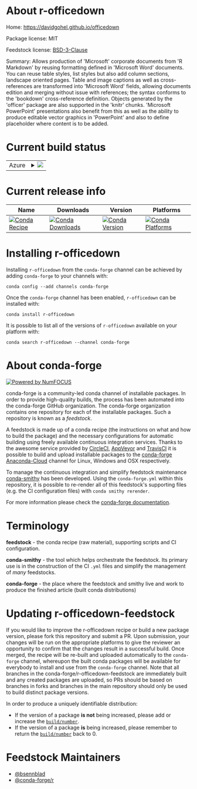About r-officedown
==================

Home: https://davidgohel.github.io/officedown

Package license: MIT

Feedstock license: [BSD-3-Clause](https://github.com/conda-forge/r-officedown-feedstock/blob/master/LICENSE.txt)

Summary: Allows production of 'Microsoft' corporate documents from 'R Markdown' by reusing formatting defined in 'Microsoft Word' documents. You can reuse table styles, list styles but also add column sections, landscape oriented pages. Table and image captions as well as cross-references are transformed into 'Microsoft Word' fields, allowing documents edition and merging without issue with references; the syntax conforms to the 'bookdown' cross-reference definition. Objects generated by the 'officer' package are also supported in the 'knitr' chunks. 'Microsoft PowerPoint' presentations also benefit from this as well as the ability to produce editable vector graphics in 'PowerPoint' and also to define placeholder where content is to be added.

Current build status
====================


<table>
    
  <tr>
    <td>Azure</td>
    <td>
      <details>
        <summary>
          <a href="https://dev.azure.com/conda-forge/feedstock-builds/_build/latest?definitionId=10051&branchName=master">
            <img src="https://dev.azure.com/conda-forge/feedstock-builds/_apis/build/status/r-officedown-feedstock?branchName=master">
          </a>
        </summary>
        <table>
          <thead><tr><th>Variant</th><th>Status</th></tr></thead>
          <tbody><tr>
              <td>linux_64_r_base3.6</td>
              <td>
                <a href="https://dev.azure.com/conda-forge/feedstock-builds/_build/latest?definitionId=10051&branchName=master">
                  <img src="https://dev.azure.com/conda-forge/feedstock-builds/_apis/build/status/r-officedown-feedstock?branchName=master&jobName=linux&configuration=linux_64_r_base3.6" alt="variant">
                </a>
              </td>
            </tr><tr>
              <td>linux_64_r_base4.0</td>
              <td>
                <a href="https://dev.azure.com/conda-forge/feedstock-builds/_build/latest?definitionId=10051&branchName=master">
                  <img src="https://dev.azure.com/conda-forge/feedstock-builds/_apis/build/status/r-officedown-feedstock?branchName=master&jobName=linux&configuration=linux_64_r_base4.0" alt="variant">
                </a>
              </td>
            </tr><tr>
              <td>osx_64_r_base3.6</td>
              <td>
                <a href="https://dev.azure.com/conda-forge/feedstock-builds/_build/latest?definitionId=10051&branchName=master">
                  <img src="https://dev.azure.com/conda-forge/feedstock-builds/_apis/build/status/r-officedown-feedstock?branchName=master&jobName=osx&configuration=osx_64_r_base3.6" alt="variant">
                </a>
              </td>
            </tr><tr>
              <td>osx_64_r_base4.0</td>
              <td>
                <a href="https://dev.azure.com/conda-forge/feedstock-builds/_build/latest?definitionId=10051&branchName=master">
                  <img src="https://dev.azure.com/conda-forge/feedstock-builds/_apis/build/status/r-officedown-feedstock?branchName=master&jobName=osx&configuration=osx_64_r_base4.0" alt="variant">
                </a>
              </td>
            </tr><tr>
              <td>win_64_r_base3.6</td>
              <td>
                <a href="https://dev.azure.com/conda-forge/feedstock-builds/_build/latest?definitionId=10051&branchName=master">
                  <img src="https://dev.azure.com/conda-forge/feedstock-builds/_apis/build/status/r-officedown-feedstock?branchName=master&jobName=win&configuration=win_64_r_base3.6" alt="variant">
                </a>
              </td>
            </tr><tr>
              <td>win_64_r_base4.0</td>
              <td>
                <a href="https://dev.azure.com/conda-forge/feedstock-builds/_build/latest?definitionId=10051&branchName=master">
                  <img src="https://dev.azure.com/conda-forge/feedstock-builds/_apis/build/status/r-officedown-feedstock?branchName=master&jobName=win&configuration=win_64_r_base4.0" alt="variant">
                </a>
              </td>
            </tr>
          </tbody>
        </table>
      </details>
    </td>
  </tr>
</table>

Current release info
====================

| Name | Downloads | Version | Platforms |
| --- | --- | --- | --- |
| [![Conda Recipe](https://img.shields.io/badge/recipe-r--officedown-green.svg)](https://anaconda.org/conda-forge/r-officedown) | [![Conda Downloads](https://img.shields.io/conda/dn/conda-forge/r-officedown.svg)](https://anaconda.org/conda-forge/r-officedown) | [![Conda Version](https://img.shields.io/conda/vn/conda-forge/r-officedown.svg)](https://anaconda.org/conda-forge/r-officedown) | [![Conda Platforms](https://img.shields.io/conda/pn/conda-forge/r-officedown.svg)](https://anaconda.org/conda-forge/r-officedown) |

Installing r-officedown
=======================

Installing `r-officedown` from the `conda-forge` channel can be achieved by adding `conda-forge` to your channels with:

```
conda config --add channels conda-forge
```

Once the `conda-forge` channel has been enabled, `r-officedown` can be installed with:

```
conda install r-officedown
```

It is possible to list all of the versions of `r-officedown` available on your platform with:

```
conda search r-officedown --channel conda-forge
```


About conda-forge
=================

[![Powered by NumFOCUS](https://img.shields.io/badge/powered%20by-NumFOCUS-orange.svg?style=flat&colorA=E1523D&colorB=007D8A)](http://numfocus.org)

conda-forge is a community-led conda channel of installable packages.
In order to provide high-quality builds, the process has been automated into the
conda-forge GitHub organization. The conda-forge organization contains one repository
for each of the installable packages. Such a repository is known as a *feedstock*.

A feedstock is made up of a conda recipe (the instructions on what and how to build
the package) and the necessary configurations for automatic building using freely
available continuous integration services. Thanks to the awesome service provided by
[CircleCI](https://circleci.com/), [AppVeyor](https://www.appveyor.com/)
and [TravisCI](https://travis-ci.com/) it is possible to build and upload installable
packages to the [conda-forge](https://anaconda.org/conda-forge)
[Anaconda-Cloud](https://anaconda.org/) channel for Linux, Windows and OSX respectively.

To manage the continuous integration and simplify feedstock maintenance
[conda-smithy](https://github.com/conda-forge/conda-smithy) has been developed.
Using the ``conda-forge.yml`` within this repository, it is possible to re-render all of
this feedstock's supporting files (e.g. the CI configuration files) with ``conda smithy rerender``.

For more information please check the [conda-forge documentation](https://conda-forge.org/docs/).

Terminology
===========

**feedstock** - the conda recipe (raw material), supporting scripts and CI configuration.

**conda-smithy** - the tool which helps orchestrate the feedstock.
                   Its primary use is in the construction of the CI ``.yml`` files
                   and simplify the management of *many* feedstocks.

**conda-forge** - the place where the feedstock and smithy live and work to
                  produce the finished article (built conda distributions)


Updating r-officedown-feedstock
===============================

If you would like to improve the r-officedown recipe or build a new
package version, please fork this repository and submit a PR. Upon submission,
your changes will be run on the appropriate platforms to give the reviewer an
opportunity to confirm that the changes result in a successful build. Once
merged, the recipe will be re-built and uploaded automatically to the
`conda-forge` channel, whereupon the built conda packages will be available for
everybody to install and use from the `conda-forge` channel.
Note that all branches in the conda-forge/r-officedown-feedstock are
immediately built and any created packages are uploaded, so PRs should be based
on branches in forks and branches in the main repository should only be used to
build distinct package versions.

In order to produce a uniquely identifiable distribution:
 * If the version of a package **is not** being increased, please add or increase
   the [``build/number``](https://docs.conda.io/projects/conda-build/en/latest/resources/define-metadata.html#build-number-and-string).
 * If the version of a package **is** being increased, please remember to return
   the [``build/number``](https://docs.conda.io/projects/conda-build/en/latest/resources/define-metadata.html#build-number-and-string)
   back to 0.

Feedstock Maintainers
=====================

* [@bsennblad](https://github.com/bsennblad/)
* [@conda-forge/r](https://github.com/conda-forge/r/)

